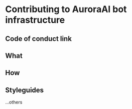 # Contributing to AuroraAI bot infrastructure

## Code of conduct link
## What
## How
## Styleguides
...others

